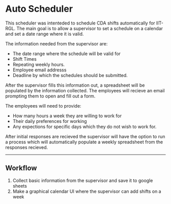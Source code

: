 # Auto Scheduler
This scheduler was intenteded to schedule CDA shifts automatically for IIT-RGL.
The main goal is to allow a supervisor to set a schedule on a calendar and set a date range where it is valid.

The information needed from the supervisor are:
+ The date range where the schedule will be valid for
+ Shift Times
+ Repeating weekly hours. 
+ Employee email addresss
+ Deadline by which the schedules should be submitted.

After the supervisor fills this information out, a spreadsheet will be populated by the information collected. The employees will recieve an email prompting them to open and fill out a form.

The employees will need to provide:
- How many hours a week they are willing to work for
- Their daily preferences for working
- Any expections for specific days which they do not wish to work for.

After initial responses are recieved the supervisor will have the option to run a process which will automatically populate a weekly spreadsheet from the responses recieved.

* * * 
## Workflow
1) Collect basic information from the supervisor and save it to google sheets
2) Make a graphical calendar UI where the supervisor can add shifts on a week


